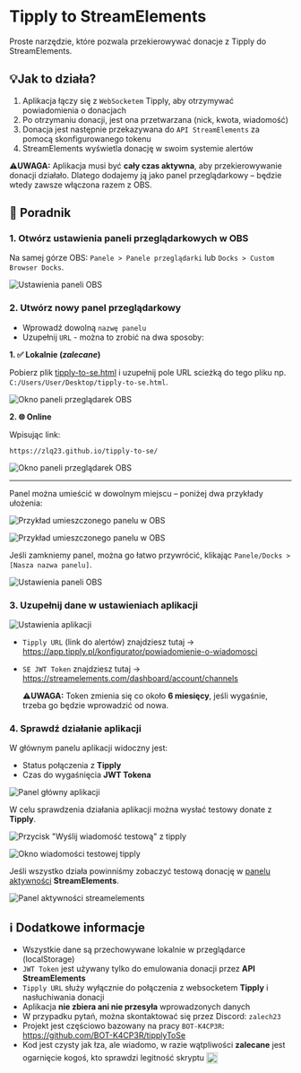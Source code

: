 # Tipply to StreamElements 

Proste narzędzie, które pozwala przekierowywać donacje z Tipply do StreamElements.

## 💡Jak to działa?
  1. Aplikacja łączy się z `WebSocketem` Tipply, aby otrzymywać powiadomienia o donacjach
  2. Po otrzymaniu donacji, jest ona przetwarzana (nick, kwota, wiadomość)
  3. Donacja jest następnie przekazywana do `API StreamElements` za pomocą skonfigurowanego tokenu
  4. StreamElements wyświetla donację w swoim systemie alertów

 ⚠️**UWAGA:** Aplikacja musi być **cały czas aktywna**, aby przekierowywanie donacji działało. Dlatego dodajemy ją jako panel przeglądarkowy – będzie wtedy zawsze włączona razem z OBS.

## 📖 Poradnik

### 1. Otwórz ustawienia paneli przeglądarkowych w OBS 

Na samej górze OBS:
`Panele > Panele przeglądarki` lub `Docks > Custom Browser Docks`.

![Ustawienia paneli OBS](https://i.imgur.com/FTVlzo8.png)

### 2. Utwórz nowy panel przeglądarkowy 

- Wprowadź dowolną `nazwę panelu`
- Uzupełnij `URL` - można to zrobić na dwa sposoby:

**1. ✅ Lokalnie (*zalecane*)**

Pobierz plik [tipply-to-se.html](https://github.com/zlq23/tipply-to-se/blob/main/tipply-to-se.html) i uzupełnij pole URL scieżką do tego pliku np. `C:/Users/User/Desktop/tipply-to-se.html`.

   ![Okno paneli przeglądarek OBS](https://i.imgur.com/RWGsFsp.png)

**2. 🌐 Online** 

Wpisując link: 
```
https://zlq23.github.io/tipply-to-se/
```

![Okno paneli przeglądarek OBS](https://i.imgur.com/J41tc0C.png)

---

Panel można umieścić w dowolnym miejscu – poniżej dwa przykłady ułożenia: 

![Przykład umieszczonego panelu w OBS](https://i.imgur.com/1aShoJJ.png)

![Przykład umieszczonego panelu w OBS](https://i.imgur.com/h8MDoja.png)

Jeśli zamkniemy panel, można go łatwo przywrócić, klikając  `Panele/Docks > [Nasza nazwa panelu]`.

![Ustawienia paneli OBS](https://i.imgur.com/ZpRW5sY.png)

### 3. Uzupełnij dane w ustawieniach aplikacji

![Ustawienia aplikacji](https://i.imgur.com/5UPlgGK.png)

- `Tipply URL` (link do alertów) znajdziesz tutaj → https://app.tipply.pl/konfigurator/powiadomienie-o-wiadomosci
- `SE JWT Token` znajdziesz tutaj → https://streamelements.com/dashboard/account/channels
  
  ⚠️**UWAGA:** Token zmienia się co około **6 miesięcy**, jeśli wygaśnie, trzeba go będzie wprowadzić od nowa.

### 4. Sprawdź działanie aplikacji

W głównym panelu aplikacji widoczny jest:
- Status połączenia z **Tipply**
- Czas do wygaśnięcia **JWT Tokena**

![Panel główny aplikacji](https://i.imgur.com/bAXK45b.png)

W celu sprawdzenia działania aplikacji można wysłać testowy donate z **Tipply**. 

![Przycisk "Wyślij wiadomość testową" z tipply](https://i.imgur.com/rQ5YbrE.png)

![Okno wiadomości testowej tipply](https://i.imgur.com/r1UN7ag.png)

Jeśli wszystko działa powinniśmy zobaczyć testową donację w [panelu aktywności](https://streamelements.com/dashboard/activity) **StreamElements**.

![Panel aktywności streamelements](https://i.imgur.com/Ikd6UZQ.png)
## ℹ️ Dodatkowe informacje

- Wszystkie dane są przechowywane lokalnie w przeglądarce (localStorage)
- `JWT Token` jest używany tylko do emulowania donacji przez **API StreamElements**
- `Tipply URL` służy wyłącznie do połączenia z websocketem **Tipply** i nasłuchiwania donacji
- Aplikacja **nie zbiera ani nie przesyła** wprowadzonych danych
- W przypadku pytań, można skontaktować się przez Discord: `zalech23`
- Projekt jest częściowo bazowany na pracy `BOT-K4CP3R`: https://github.com/BOT-K4CP3R/tipplyToSe
- Kod jest czysty jak łza, ale wiadomo, w razie wątpliwości **zalecane** jest ogarnięcie kogoś, kto sprawdzi legitność skryptu <img style="height: 20px; transform: translateY(5px);" src="https://cdn.7tv.app/emote/01GB3PQ1K8000CW87FDNNPRBZG/1x.avif">

